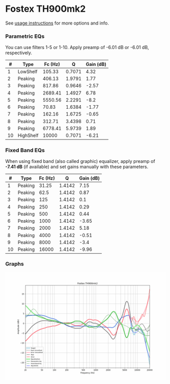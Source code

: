 # Fostex TH900mk2
See [usage instructions](https://github.com/jaakkopasanen/AutoEq#usage) for more options and info.

### Parametric EQs
You can use filters 1-5 or 1-10. Apply preamp of -6.01 dB or -6.01 dB, respectively.

|   # | Type      |   Fc (Hz) |      Q |   Gain (dB) |
|-----|-----------|-----------|--------|-------------|
|   1 | LowShelf  |    105.33 | 0.7071 |        4.32 |
|   2 | Peaking   |    406.13 | 1.9791 |        1.77 |
|   3 | Peaking   |    817.86 | 0.9646 |       -2.57 |
|   4 | Peaking   |   2689.41 | 1.4927 |        6.78 |
|   5 | Peaking   |   5550.56 | 2.2291 |       -8.2  |
|   6 | Peaking   |     70.83 | 1.6384 |       -1.77 |
|   7 | Peaking   |    162.16 | 1.6725 |       -0.65 |
|   8 | Peaking   |    312.71 | 3.4398 |        0.71 |
|   9 | Peaking   |   6778.41 | 5.9739 |        1.89 |
|  10 | HighShelf |  10000    | 0.7071 |       -6.21 |

### Fixed Band EQs
When using fixed band (also called graphic) equalizer, apply preamp of **-7.41 dB** (if available) and set gains manually with these parameters.

|   # | Type    |   Fc (Hz) |      Q |   Gain (dB) |
|-----|---------|-----------|--------|-------------|
|   1 | Peaking |     31.25 | 1.4142 |        7.15 |
|   2 | Peaking |     62.5  | 1.4142 |        0.87 |
|   3 | Peaking |    125    | 1.4142 |        0.1  |
|   4 | Peaking |    250    | 1.4142 |        0.29 |
|   5 | Peaking |    500    | 1.4142 |        0.44 |
|   6 | Peaking |   1000    | 1.4142 |       -3.65 |
|   7 | Peaking |   2000    | 1.4142 |        5.18 |
|   8 | Peaking |   4000    | 1.4142 |       -0.51 |
|   9 | Peaking |   8000    | 1.4142 |       -3.4  |
|  10 | Peaking |  16000    | 1.4142 |       -9.96 |

### Graphs
![](./Fostex%20TH900mk2.png)
